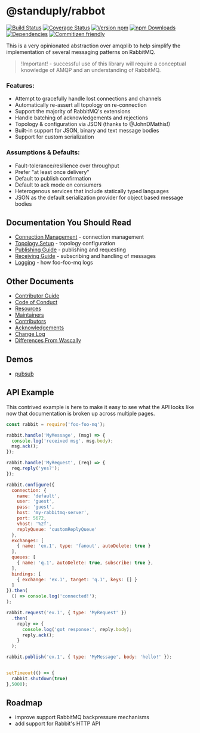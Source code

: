 # @standuply/rabbot

[![Build Status][travis-image]][travis-url]
[![Coverage Status][coveralls-image]][coveralls-url]
[![Version npm][version-image]][version-url]
[![npm Downloads][downloads-image]][downloads-url]
[![Dependencies][dependencies-image]][dependencies-url]
[![Commitizen friendly](https://img.shields.io/badge/commitizen-friendly-brightgreen.svg)](http://commitizen.github.io/cz-cli/)

This is a very opinionated abstraction over amqplib to help simplify the implementation of several messaging patterns on RabbitMQ.

> !Important! - successful use of this library will require a conceptual knowledge of AMQP and an understanding of RabbitMQ.

### Features:

 * Attempt to gracefully handle lost connections and channels
 * Automatically re-assert all topology on re-connection
 * Support the majority of RabbitMQ's extensions
 * Handle batching of acknowledgements and rejections
 * Topology & configuration via JSON (thanks to @JohnDMathis!)
 * Built-in support for JSON, binary and text message bodies
 * Support for custom serialization

### Assumptions & Defaults:

 * Fault-tolerance/resilience over throughput
 * Prefer "at least once delivery"
 * Default to publish confirmation
 * Default to ack mode on consumers
 * Heterogenous services that include statically typed languages
 * JSON as the default serialization provider for object based message bodies

## Documentation You Should Read

 * [Connection Management](https://github.com/Foo-Foo-MQ/foo-foo-mq/blob/master/docs/connections.md) - connection management
 * [Topology Setup](https://github.com/Foo-Foo-MQ/foo-foo-mq/blob/master/docs/topology.md) - topology configuration
 * [Publishing Guide](https://github.com/Foo-Foo-MQ/foo-foo-mq/blob/master/docs/publishing.md) - publishing and requesting
 * [Receiving Guide](https://github.com/Foo-Foo-MQ/foo-foo-mq/blob/master/docs/receiving.md) - subscribing and handling of messages
 * [Logging](https://github.com/Foo-Foo-MQ/foo-foo-mq/blob/master/docs/logging.md) - how foo-foo-mq logs

## Other Documents

 * [Contributor Guide](https://github.com/Foo-Foo-MQ/foo-foo-mq/blob/master/HOW_TO_CONTRIBUTE.md)
 * [Code of Conduct](https://github.com/Foo-Foo-MQ/foo-foo-mq/blob/master/CODE_OF_CONDUCT.md)
 * [Resources](https://github.com/Foo-Foo-MQ/foo-foo-mq/blob/master/RESOURCES.md)
 * [Maintainers](https://github.com/Foo-Foo-MQ/foo-foo-mq/blob/master/MAINTAINERS.md)
 * [Contributors](https://github.com/Foo-Foo-MQ/foo-foo-mq/blob/master/CONTRIBUTORS.md)
 * [Acknowledgements](https://github.com/Foo-Foo-MQ/foo-foo-mq/blob/master/ACKNOWLEDGEMENTS.md)
 * [Change Log](https://github.com/Foo-Foo-MQ/foo-foo-mq/blob/master/CHANGELOG.md)
 * [Differences From Wascally](https://github.com/Foo-Foo-MQ/foo-foo-mq/blob/master/docs/notwascally.md)

## Demos

 * [pubsub](https://github.com/Foo-Foo-MQ/foo-foo-mq/blob/master/demo/pubsub/README.md)

## API Example

This contrived example is here to make it easy to see what the API looks like now that documentation is broken up across multiple pages.



```js
const rabbit = require('foo-foo-mq');

rabbit.handle('MyMessage', (msg) => {
  console.log('received msg', msg.body);
  msg.ack();
});

rabbit.handle('MyRequest', (req) => {
  req.reply('yes?');
});

rabbit.configure({
  connection: {
    name: 'default',
    user: 'guest',
    pass: 'guest',
    host: 'my-rabbitmq-server',
    port: 5672,
    vhost: '%2f',
    replyQueue: 'customReplyQueue'
  },
  exchanges: [
    { name: 'ex.1', type: 'fanout', autoDelete: true }
  ],
  queues: [
    { name: 'q.1', autoDelete: true, subscribe: true },
  ],
  bindings: [
    { exchange: 'ex.1', target: 'q.1', keys: [] }
  ]
}).then(
  () => console.log('connected!');
);

rabbit.request('ex.1', { type: 'MyRequest' })
  .then(
    reply => {
      console.log('got response:', reply.body);
      reply.ack();
    }
  );

rabbit.publish('ex.1', { type: 'MyMessage', body: 'hello!' });


setTimeout(() => {
  rabbit.shutdown(true)
},5000);
```

## Roadmap
 * improve support RabbitMQ backpressure mechanisms
 * add support for Rabbit's HTTP API

[travis-image]: https://travis-ci.org/Foo-Foo-MQ/foo-foo-mq.svg?branch=master
[travis-url]: https://travis-ci.org/Foo-Foo-MQ/foo-foo-mq
[coveralls-url]: https://coveralls.io/github/Foo-Foo-MQ/foo-foo-mq?branch=master
[coveralls-image]: https://coveralls.io/repos/github/Foo-Foo-MQ/foo-foo-mq/badge.svg?branch=master
[version-image]: https://img.shields.io/npm/v/foo-foo-mq.svg?style=flat
[version-url]: https://www.npmjs.com/package/foo-foo-mq
[downloads-image]: https://img.shields.io/npm/dm/foo-foo-mq.svg?style=flat
[downloads-url]: https://www.npmjs.com/package/foo-foo-mq
[dependencies-image]: https://img.shields.io/david/Foo-Foo-MQ/foo-foo-mq.svg?style=flat
[dependencies-url]: https://david-dm.org/Foo-Foo-MQ/foo-foo-mq
